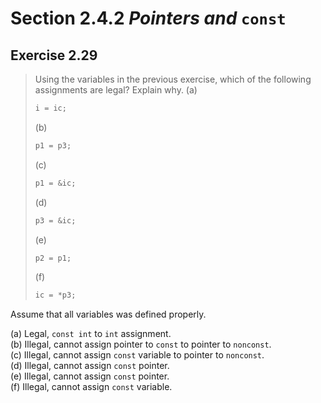 # Section 2.4.2 _Pointers and_ `const`

## Exercise 2.29

> Using the variables in the previous exercise, which of the following assignments are legal? Explain why.
> (a)
> ```cpp
> i = ic;
> ```
> (b)
> ```cpp
> p1 = p3;
> ```
> (c)
> ```cpp
> p1 = &ic;
> ```
> (d)
> ```cpp
> p3 = &ic;
> ```
> (e)
> ```cpp
> p2 = p1;
> ```
> (f)
> ```cpp
> ic = *p3;
> ```

Assume that all variables was defined properly.

(a) Legal, `const int` to `int` assignment.  
(b) Illegal, cannot assign pointer to `const` to pointer to `nonconst`.  
(c) Illegal, cannot assign `const` variable to pointer to `nonconst`.  
(d) Illegal, cannot assign `const` pointer.  
(e) Illegal, cannot assign `const` pointer.  
(f) Illegal, cannot assign `const` variable.  
